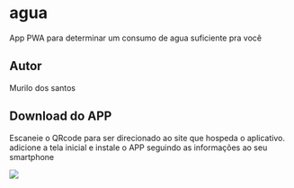 # agua
App PWA para determinar um consumo de agua suficiente pra você

## Autor
Murilo dos santos
## Download do APP
Escaneie  o QRcode para ser direcionado ao site que hospeda o aplicativo. adicione a tela inicial e instale o APP seguindo as informações ao seu smartphone

![](https://github.com/user-attachments/assets/fb5d2b5d-e54f-4789-aa26-058907809e01)


